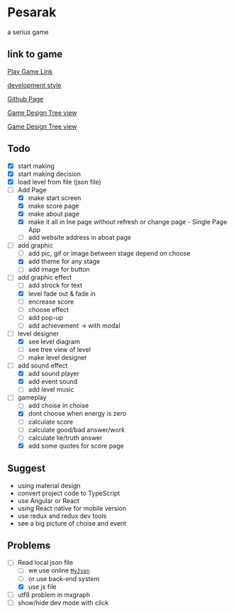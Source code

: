 # Pesarak

a serius game

## link to game

[Play Game Link](https://magic-light-team.github.io/Pesarak/)

[development style](https://magic-light-team.github.io/Pesarak/index.dev.html)

[Github Page](https://github.com/magic-light-team/Pesarak)

[Game Design Tree view](https://magic-light-team.github.io/Pesarak/assets/src/mxgraph/see-level.html)

[Game Design Tree view](https://magic-light-team.github.io/Pesarak/assets/src/mxgraph/see-level2.html)

## Todo

- [x] start making
- [x] start making decision
- [x] load level from file (json file)
- [ ] Add Page
  - [x] make start screen
  - [x] make score page
  - [x] make about page
  - [x] make it all in Ine page without refresh or change page - Single Page App
  - [ ] add website address in aboat page
- [ ] add graphic
  - [ ] add pic, gif or image between stage depend on choose
  - [x] add theme for any stage
  - [ ] add image for button
- [ ] add graphic effect
  - [ ] add strock for text
  - [x] level fade out & fade in
  - [ ] encrease score
  - [ ] choose effect
  - [ ] add pop-up
  - [ ] add achievement -> with modal
- [ ] level designer
  - [x] see level diagram
  - [ ] see tree view of level
  - [ ] make level designer
- [ ] add sound effect
  - [x] add sound player
  - [x] add event sound
  - [ ] add level music
- [ ] gameplay
  - [ ] add choise in choise
  - [x] dont choose when energy is zero
  - [ ] calculate score
  - [ ] calculate good/bad answer/work
  - [ ] calculate lie/truth answer
  - [x] add some quotes for score page

## Suggest

* using material design
* convert project code to TypeScript
* use Angular or React
* using React native for mobile version
* use redux and redux dev tools
* see a big picture of choise and event

## Problems

- [ ] Read local json file
  - [ ] we use online [`MyJson`](http://myjson.com/)
  - [ ] or use back-end system
  - [x] use js file
- [ ] utf8 problem in mxgraph
- [ ] show/hide dev mode with click
